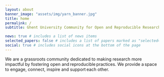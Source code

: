 ```yaml
---
layout: about
banner_image: "assets/img/yarn_banner.jpg"
title: home
permalink: /
subtitle: Ghent University Community for Open and Reproducible Research - a local node of the Belgian Reproducibility Network

news: true # includes a list of news items
selected_papers: false # includes a list of papers marked as "selected={true}"
social: true # includes social icons at the bottom of the page
---
```


We are a grassroots community dedicated to making research more impactful by fostering open and reproducible practices.
We provide a space to engage, connect, inspire and support each other.
